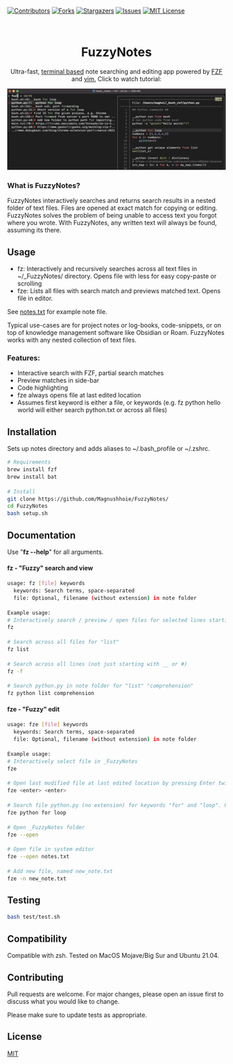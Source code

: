 <!-- PROJECT SHIELDS -->
[![Contributors][contributors-shield]][contributors-url]
[![Forks][forks-shield]][forks-url]
[![Stargazers][stars-shield]][stars-url]
[![Issues][issues-shield]][issues-url]
[![MIT License][license-shield]][license-url]

<!-- PROJECT LOGO -->
<br />
<p align="center">
  <a href="https://github.com/Magnushhoie/FuzzyNotes">
  </a>

  <h1 align="center">FuzzyNotes</h3>

  <p align="center">
    Ultra-fast, <a href="">terminal based</a> note searching and editing app powered by <a href="https://github.com/junegunn/fzf">FZF</a> and <a href="https://danielmiessler.com/study/vim/">vim.</a> Click to watch tutorial:

  </p>
</p>

<p align="center">
<img src="img/image.jpg" alt="Logo" width="700">
</p>


### What is FuzzyNotes?

FuzzyNotes interactively searches and returns search results in a nested folder of text files. Files are opened at exact match for copying or editing.
FuzzyNotes solves the problem of being unable to access text you forgot where you wrote. With FuzzyNotes, any written text will always be found, assuming its there.

## Usage
- fz: Interactively and recursively searches across all text files in ~/_FuzzyNotes/ directory. Opens file with less for easy copy-paste or scrolling
- fze: Lists all files with search match and previews matched text. Opens file in editor.

See [notes.txt](_FuzzyNotes/notes.txt) for example note file.

Typical use-cases are for project notes or log-books, code-snippets, or on top of knowledge management software like Obsidian or Roam. FuzzyNotes works with any nested collection of text files.


### Features:
- Interactive search with FZF, partial search matches
- Preview matches in side-bar
- Code highlighting
- fze always opens file at last edited location
- Assumes first keyword is either a file, or keywords (e.g. fz python hello world will either search python.txt or across all files)

## Installation

Sets up notes directory and adds aliases to ~/.bash_profile or ~/.zshrc.

```bash
# Requirements
brew install fzf
brew install bat

# Install
git clone https://github.com/Magnushhoie/FuzzyNotes/
cd FuzzyNotes
bash setup.sh
```


## Documentation

Use "**fz --help**" for all arguments.

#### fz - "Fuzzy" search and view

```bash
usage: fz [file] keywords
  keywords: Search terms, space-separated
  file: Optional, filename (without extension) in note folder

Example usage:
# Interactively search / preview / open files for selected lines starting with __ or #:
fz

# Search across all files for "list"
fz list
  
# Search across all lines (not just starting with __ or #)
fz -f

# Search python.py in note folder for "list" "comprehension"
fz python list comprehension
```

#### fze - "Fuzzy" edit

```bash
usage: fze [file] keywords
  keywords: Search terms, space-separated
  file: Optional, filename (without extension) in note folder

Example usage:
# Interactively select file in _FuzzyNotes
fze

# Open last modified file at last edited location by pressing Enter twice
fze <enter> <enter>

# Search file python.py (no extension) for keywords "for" and "loop". Opens match in vim.
fze python for loop
  
# Open _FuzzyNotes folder
fze --open
  
# Open file in system editor
fze --open notes.txt

# Add new file, named new_note.txt
fze -n new_note.txt
```

## Testing

```bash
bash test/test.sh
```

## Compatibility
Compatible with zsh. Tested on MacOS Mojave/Big Sur and Ubuntu 21.04.

## Contributing
Pull requests are welcome. For major changes, please open an issue first to discuss what you would like to change.

Please make sure to update tests as appropriate.

## License
[MIT](https://choosealicense.com/licenses/mit/)

<!-- MARKDOWN LINKS & IMAGES -->
<!-- https://www.markdownguide.org/basic-syntax/#reference-style-links -->
[contributors-shield]: https://img.shields.io/github/contributors/Magnushhoie/FuzzyNotes.svg?style=for-the-badge
[contributors-url]: https://github.com/Magnushhoie/FuzzyNotes/graphs/contributors
[forks-shield]: https://img.shields.io/github/forks/Magnushhoie/FuzzyNotes.svg?style=for-the-badge
[forks-url]: https://github.com/Magnushhoie/FuzzyNotes/network/members
[stars-shield]: https://img.shields.io/github/stars/Magnushhoie/FuzzyNotes.svg?style=for-the-badge
[stars-url]: https://github.com/Magnushhoie/FuzzyNotes/stargazers
[issues-shield]: https://img.shields.io/github/issues/Magnushhoie/FuzzyNotes.svg?style=for-the-badge
[issues-url]: https://github.com/Magnushhoie/FuzzyNotes/issues
[license-shield]: https://img.shields.io/github/license/othneildrew/Best-README-Template.svg?style=for-the-badge
[license-url]: https://github.com/Magnushhoie/FuzzyNotes/blob/master/LICENSE.txt
